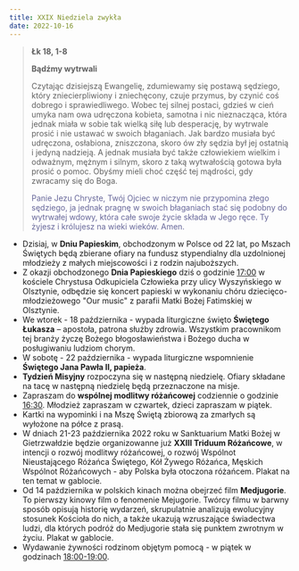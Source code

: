 ```yaml
---
title: XXIX Niedziela zwykła
date: 2022-10-16
---
```


> **Łk 18, 1-8**
>
> **Bądźmy wytrwali**
>
> Czytając dzisiejszą Ewangelię, zdumiewamy się postawą sędziego, który zniecierpliwiony i zniechęcony, czuje przymus, by czynić coś dobrego i sprawiedliwego. Wobec tej silnej postaci, gdzieś w cień umyka nam owa udręczona kobieta, samotna i nic nieznacząca, która jednak miała w sobie tak wielką siłę lub desperację, by wytrwale prosić i nie ustawać w swoich błaganiach. Jak bardzo musiała być udręczona, osłabiona, zniszczona, skoro ów zły sędzia był jej ostatnią i jedyną nadzieją. A jednak musiała być także człowiekiem wielkim i odważnym, mężnym i silnym, skoro z taką wytwałością gotowa była prosić o pomoc. Obyśmy mieli choć część tej mądrości, gdy zwracamy się do Boga.
>
> <span style="color: #666699;"> Panie Jezu Chryste, Twój Ojciec w niczym nie przypomina złego sędziego, ja jednak pragnę w swoich błaganiach stać się podobny do wytrwałej wdowy, która całe swoje życie składa w Jego ręce. Ty żyjesz i królujesz na wieki wieków. Amen.
> &nbsp;

- Dzisiaj, w **Dniu Papieskim**, obchodzonym w Polsce od 22 lat, po Mszach Świętych będą zbierane ofiary na fundusz stypendialny dla uzdolnionej młodzieży z małych miejscowości i z rodzin najuboższych.
- Z okazji obchodzonego **Dnia Papieskiego** dziś o godzinie <u>17:00</u> w kościele Chrystusa Odkupiciela Człowieka przy ulicy Wyszyńskiego w Olsztynie, odbędzie się koncert papieski w wykonaniu chóru dziecięco-młodzieżowego "Our music" z parafii Matki Bożej Fatimskiej w Olsztynie.
- We wtorek - 18 października - wypada liturgiczne święto **Świętego Łukasza** – apostoła, patrona służby zdrowia. Wszystkim pracownikom tej branży życzę Bożego błogosławieństwa i Bożego ducha w posługiwaniu ludziom chorym.
- W sobotę - 22 października - wypada liturgiczne wspomnienie **Świętego Jana Pawła II, papieża**.
- **Tydzień Misyjny** rozpoczyna się w następną niedzielę. Ofiary składane na tacę w następną niedzielę będą przeznaczone na misje.
- Zapraszam do **wspólnej modlitwy różańcowej** codziennie o godzinie <u>16:30</u>. Młodzież zapraszam w czwartek, dzieci zapraszam w piątek.
- Kartki na wypominki i na Mszę Świętą zbiorową za zmarłych są wyłożone na półce z prasą.
- W dniach 21-23 października 2022 roku w Sanktuarium Matki Bożej w Gietrzwałdzie będzie organizowanne już **XXIII Triduum Różańcowe**, w intencji o rozwój modlitwy różańcowej, o rozwój Wspólnot Nieustającego Różańca Świętego, Kół Żywego Różańca, Męskich Wspólnot Różańcowych - aby Polska była otoczona różańcem. Plakat na ten temat w gablocie.
- Od 14 października w polskich kinach można obejrzeć film **Medjugorie**. To pierwszy kinowy film o fenomenie Mejugorie. Twórcy filmu w barwny sposób opisują historię wydarzeń, skrupulatnie analizują ewolucyjny stosunek Kościoła do nich, a także ukazują wzruszające świadectwa ludzi, dla których podróż do Medjugorie stała się punktem zwrotnym w życiu. Plakat w gablocie.
- Wydawanie żywności rodzinom objętym pomocą - w piątek w godzinach <u>18:00-19:00</u>.
